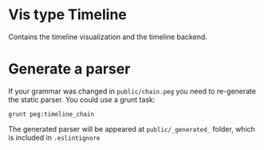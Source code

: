 # Vis type Timeline

Contains the timeline visualization and the timeline backend.

# Generate a parser
If your grammar was changed in `public/chain.peg` you need to re-generate the static parser. You could use a grunt task:

```
grunt peg:timeline_chain
```

The generated parser will be appeared at `public/_generated_` folder, which is included in `.eslintignore`